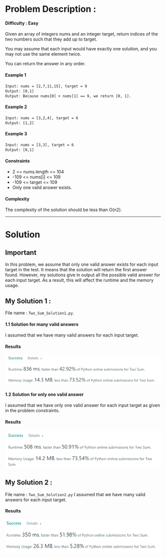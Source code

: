 # Problem Description : 

#### Difficulty : Easy

Given an array of integers nums and an integer target, return indices of the two numbers such that they add up to target.

You may assume that each input would have exactly one solution, and you may not use the same element twice.

You can return the answer in any order.

#### Example 1
```shell
Input: nums = [2,7,11,15], target = 9
Output: [0,1]
Output: Because nums[0] + nums[1] == 9, we return [0, 1].
```

#### Example 2
```shell
Input: nums = [3,2,4], target = 6
Output: [1,2]
```
#### Example 3
```shell
Input: nums = [3,3], target = 6
Output: [0,1]
```
#### Constraints 

- 2 <= nums.length <= 104
- -109 <= nums[i] <= 109
- -109 <= target <= 109
- Only one valid answer exists.

#### Complexity 
The complexity of the solution should be less than O(n2).

<hr>

# Solution 

## Important
In this problem, we assume that only one valid answer exists for each input target in the test. It means that the solution will return the first answer found. However, my solutions give in output all the possible valid answer for each input target. As a result, this will affect the runtime and the memory usage.

## My Solution 1 : 

File name : ```Two_Sum_Solution1.py```. 

####  1.1 Solution for many valid answers
I assumed that we have many valid answers for each input target.
#### Results 
<img src='Results1.png'>

####  1.2 Solution for only one valid answer
I assumed that we have only one valid answer for each input target as given in the problem constraints. 
#### Results 
<img src='Results1.1.png'>


## My Solution 2 : 

File name : ```Two_Sum_Solution2.py```
I assumed that we have many valid answers for each input target.

#### Results 
<img src='Results2.png'>

